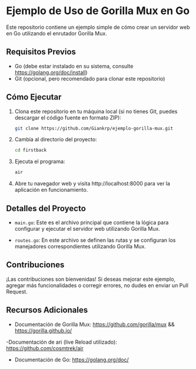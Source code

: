 # Ejemplo de Uso de Gorilla Mux en Go

Este repositorio contiene un ejemplo simple de cómo crear un servidor web en Go utilizando el enrutador Gorilla Mux.

## Requisitos Previos

- Go (debe estar instalado en su sistema, consulte https://golang.org/doc/install)
- Git (opcional, pero recomendado para clonar este repositorio)

## Cómo Ejecutar

1. Clona este repositorio en tu máquina local (si no tienes Git, puedes descargar el código fuente en formato ZIP):

    ```bash
    git clone https://github.com/Giankrp/ejemplo-gorilla-mux.git
    ```

2. Cambia al directorio del proyecto:

    ```bash
    cd firstback
    ```

3. Ejecuta el programa:

    ```bash
    air
    ```

4. Abre tu navegador web y visita http://localhost:8000 para ver la aplicación en funcionamiento.

## Detalles del Proyecto

- `main.go`: Este es el archivo principal que contiene la lógica para configurar y ejecutar el servidor web utilizando Gorilla Mux.

- `routes.go`: En este archivo se definen las rutas y se configuran los manejadores correspondientes utilizando Gorilla Mux.

## Contribuciones

¡Las contribuciones son bienvenidas! Si deseas mejorar este ejemplo, agregar más funcionalidades o corregir errores, no dudes en enviar un Pull Request.

## Recursos Adicionales

- Documentación de Gorilla Mux: https://github.com/gorilla/mux && https://gorilla.github.io/

-Documentación de ari (live Reload utilizado): https://github.com/cosmtrek/air

- Documentación de Go: https://golang.org/doc/
